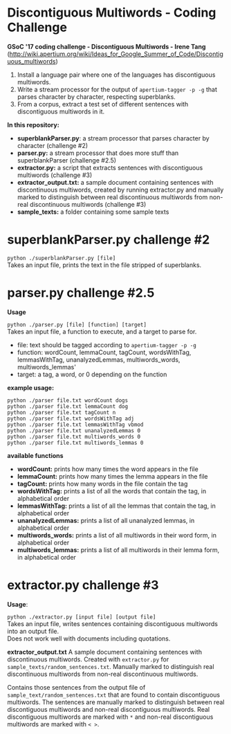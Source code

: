 # Discontiguous Multiwords - Coding Challenge
**GSoC '17 coding challenge - Discontiguous Multiwords - Irene Tang**
(http://wiki.apertium.org/wiki/Ideas_for_Google_Summer_of_Code/Discontiguous_multiwords)

1. Install a language pair where one of the languages has discontiguous multiwords.
2. Write a stream processor for the output of `apertium-tagger -p -g` that parses character by character, respecting superblanks.
3. From a corpus, extract a test set of different sentences with discontiguous multiwords in it.


**In this repository:**

- **superblankParser.py**: a stream processor that parses character by character (challenge #2)
- **parser.py:** a stream processor that does more stuff than superblankParser (challenge #2.5)
- **extractor.py:** a script that extracts sentences with discontiguous multiwords (challenge #3)
- **extractor_output.txt:** a sample document containing sentences with discontinuous multiwords, created by running extractor.py and manually marked to distinguish between real discontinuous multiwords from non-real discontinuous multiwords (challenge #3)
- **sample_texts:** a folder containing some sample texts


**superblankParser.py** challenge #2
=========================================
`python ./superblankParser.py [file]` <br />
Takes an input file, prints the text in the file stripped of superblanks.


**parser.py** challenge #2.5
=========================================
**Usage**

`python ./parser.py [file] [function] [target]` <br />
Takes an input file, a function to execute, and a target to parse for. <br />
- file: text should be tagged according to `apertium-tagger -p -g`
- function: wordCount, lemmaCount, tagCount, wordsWithTag, lemmasWithTag, unanalyzedLemmas, multiwords_words, multiwords_lemmas'
- target: a tag, a word, or 0 depending on the function

**example usage:**

`python ./parser file.txt wordCount dogs` <br />
`python ./parser file.txt lemmaCount dog` <br />
`python ./parser file.txt tagCount n` <br />
`python ./parser file.txt wordsWithTag adj` <br />
`python ./parser file.txt lemmasWithTag vbmod` <br />
`python ./parser file.txt unanalyzedLemmas 0` <br />
`python ./parser file.txt multiwords_words 0` <br />
`python ./parser file.txt multiwords_lemmas 0` <br />

**available functions**

- **wordCount:** prints how many times the word appears in the file
- **lemmaCount:** prints how many times the lemma appears in the file
- **tagCount:** prints how many words in the file contain the tag
- **wordsWithTag:** prints a list of all the words that contain the tag, in alphabetical order
- **lemmasWithTag:** prints a list of all the lemmas that contain the tag, in alphabetical order
- **unanalyzedLemmas:** prints a list of all unanalyzed lemmas, in alphabetical order
- **multiwords_words:** prints a list of all multiwords in their word form, in alphabetical order
- **multiwords_lemmas:** prints a list of all multiwords in their lemma form, in alphabetical order

**extractor.py** challenge #3
================================
**Usage**:

`python ./extractor.py [input file] [output file]` <br />
Takes an input file, writes sentences containing discontiguous multiwords into an output file. <br />
Does not work well with documents including quotations.

**extractor_output.txt**
A sample document containing sentences with discontinuous multiwords. Created with `extractor.py` for `sample_texts/random_sentences.txt`. Manually marked to distinguish real discontinuous multiwords from non-real discontinuous multiwords. <br />


Contains those sentences from the output file of `sample_text/random_sentences.txt` that are found to contain discontiguous multiwords. The sentences are manually marked to distinguish between real discontiguous multiwords and non-real discontiguous multiwords. Real discontiguous multiwords are marked with `*` and non-real discontiguous multiwords are marked with `< >`.
